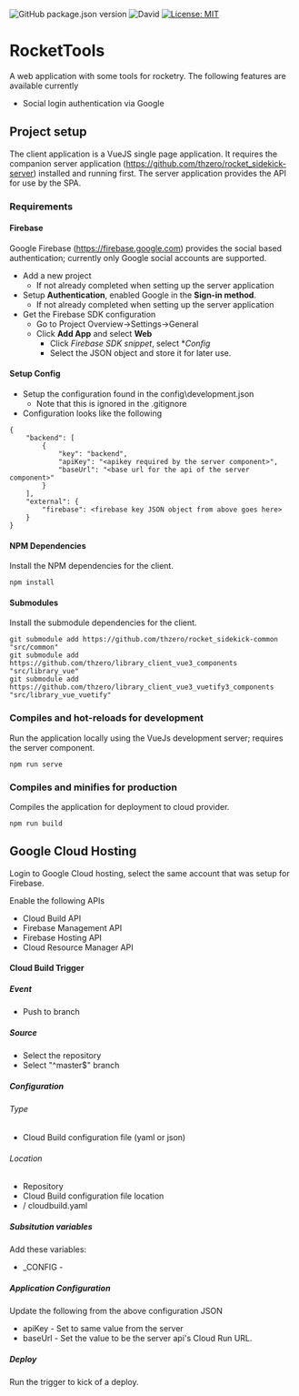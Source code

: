 ![GitHub package.json version](https://img.shields.io/github/package-json/v/thzero/rocket_sidekick_-client)
![David](https://img.shields.io/david/thzero/rocket_sidekick_-client)
[![License: MIT](https://img.shields.io/badge/License-MIT-yellow.svg)](https://opensource.org/licenses/MIT)

# RocketTools

A web application with some tools for rocketry.  The following features are available currently

* Social login authentication via Google

## Project setup

The client application is a VueJS single page application.   It requires the companion server application (https://github.com/thzero/rocket_sidekick-server) installed and running first.  The server application provides the API for use by the SPA.

### Requirements

#### Firebase

Google Firebase (https://firebase.google.com) provides the social based authentication; currently only Google social accounts are supported.

* Add a new project
  * If not already completed when setting up the server application
* Setup **Authentication**, enabled Google in the **Sign-in method**.
  * If not already completed when setting up the server application
* Get the Firebase SDK configuration
  * Go to Project Overview->Settings->General
  * Click **Add App** and select **Web**
    * Click *Firebase SDK snippet*, select **Config*
    * Select the JSON object and store it for later use.

#### Setup Config

* Setup the configuration found in the config\development.json
  * Note that this is ignored in the .gitignore
* Configuration looks like the following

```
{
	"backend": [
		{
			"key": "backend",
			"apiKey": "<apikey required by the server component>",
			"baseUrl": "<base url for the api of the server component>"
		}
	],
	"external": {
		"firebase": <firebase key JSON object from above goes here>
	}
}
```

#### NPM Dependencies

Install the NPM dependencies for the client.

```
npm install
```

#### Submodules

Install the submodule dependencies for the client.

```
git submodule add https://github.com/thzero/rocket_sidekick-common "src/common" 
git submodule add https://github.com/thzero/library_client_vue3_components "src/library_vue" 
git submodule add https://github.com/thzero/library_client_vue3_vuetify3_components "src/library_vue_vuetify" 
```

### Compiles and hot-reloads for development

Run the application locally using the VueJs development server; requires the server component.

```
npm run serve
```

### Compiles and minifies for production

Compiles the application for deployment to cloud provider.

```
npm run build
```

## Google Cloud Hosting

Login to Google Cloud hosting, select the same account that was setup for Firebase.

Enable the following APIs

* Cloud Build API
* Firebase Management API
* Firebase Hosting API
* Cloud Resource Manager API

#### Cloud Build Trigger

##### Event
* Push to branch

##### Source
* Select the repository
* Select "^master$" branch

##### Configuration

###### Type
* Cloud Build configuration file (yaml or json)

###### Location
* Repository
* Cloud Build configuration file location
 * / cloudbuild.yaml

##### Subsitution variables

Add these variables:

* _CONFIG - <application configuration JSON>

##### Application Configuration

Update the following from the above configuration JSON

* apiKey - Set to same value from the server
* baseUrl - Set the value to be the server api's Cloud Run URL.

##### Deploy

Run the trigger to kick of a deploy.